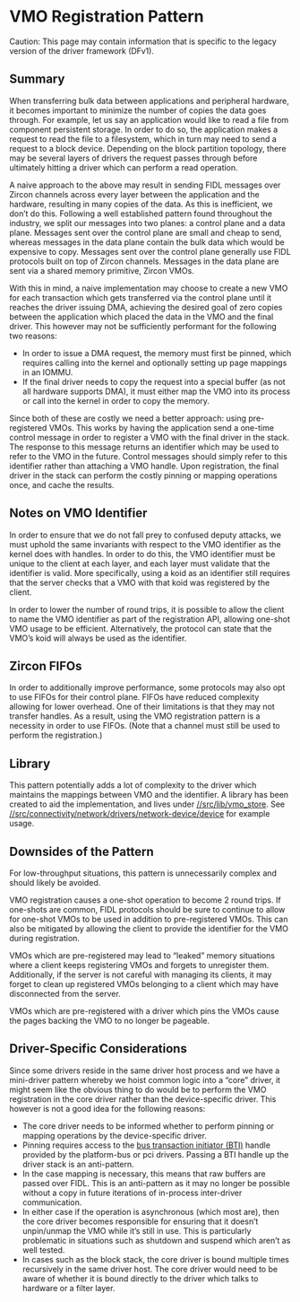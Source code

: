# VMO Registration Pattern

Caution: This page may contain information that is specific to the legacy
version of the driver framework (DFv1).

## Summary

When transferring bulk data between applications and peripheral hardware, it
becomes important to minimize the number of copies the data goes through. For
example, let us say an application would like to read a file from component
persistent storage. In order to do so, the application makes a request to read
the file to a filesystem, which in turn may need to send a request to a block
device. Depending on the block partition topology, there may be several layers
of drivers the request passes through before ultimately hitting a driver which
can perform a read operation.

A naive approach to the above may result in sending FIDL messages over Zircon
channels across every layer between the application and the hardware, resulting
in many copies of the data. As this is inefficient, we don’t do this. Following
a well established pattern found throughout the industry, we split our messages
into two planes: a control plane and a data plane. Messages sent over the
control plane are small and cheap to send, whereas messages in the data plane
contain the bulk data which would be expensive to copy. Messages sent over the
control plane generally use FIDL protocols built on top of Zircon channels.
Messages in the data plane are sent via a shared memory primitive, Zircon VMOs.

With this in mind, a naive implementation may choose to create a new VMO for
each transaction which gets transferred via the control plane until it reaches
the driver issuing DMA, achieving the desired goal of zero copies between the
application which placed the data in the VMO and the final driver. This however
may not be sufficiently performant for the following two reasons:

* In order to issue a DMA request, the memory must first be pinned, which
  requires calling into the kernel and optionally setting up page mappings in an
  IOMMU.
* If the final driver needs to copy the request into a special buffer (as not
  all hardware supports DMA), it must either map the VMO into its process or
  call into the kernel in order to copy the memory.

Since both of these are costly we need a better approach: using pre-registered
VMOs. This works by having the application send a one-time control message in
order to register a VMO with the final driver in the stack. The response to this
message returns an identifier which may be used to refer to the VMO in the
future. Control messages should simply refer to this identifier rather than
attaching a VMO handle. Upon registration, the final driver in the stack can
perform the costly pinning or mapping operations once, and cache the results.

## Notes on VMO Identifier

In order to ensure that we do not fall prey to confused deputy attacks, we must
uphold the same invariants with respect to the VMO identifier as the kernel does
with handles. In order to do this, the VMO identifier must be unique to the
client at each layer, and each layer must validate that the identifier is valid.
More specifically, using a koid as an identifier still requires that the server
checks that a VMO with that koid was registered by the client.

In order to lower the number of round trips, it is possible to allow the client
to name the VMO identifier as part of the registration API, allowing one-shot
VMO usage to be efficient. Alternatively, the protocol can state that the VMO’s
koid will always be used as the identifier.

## Zircon FIFOs

In order to additionally improve performance, some protocols may also opt to use
FIFOs for their control plane. FIFOs have reduced complexity allowing for lower
overhead. One of their limitations is that they may not transfer handles. As a
result, using the VMO registration pattern is a necessity in order to use FIFOs.
(Note that a channel must still be used to perform the registration.)

## Library

This pattern potentially adds a lot of complexity to the driver which maintains
the mappings between VMO and the identifier. A library has been created to aid
the implementation, and lives under
[//src/lib/vmo_store](https://cs.opensource.google/fuchsia/fuchsia/+/main:src/lib/vmo_store/).
See
[//src/connectivity/network/drivers/network-device/device](https://cs.opensource.google/fuchsia/fuchsia/+/main:src/connectivity/network/drivers/network-device/device/)
for example usage.

## Downsides of the Pattern

For low-throughput situations, this pattern is unnecessarily complex and should
likely be avoided.

VMO registration causes a one-shot operation to become 2 round trips. If
one-shots are common, FIDL protocols should be sure to continue to allow for
one-shot VMOs to be used in addition to pre-registered VMOs. This can also be
mitigated by allowing the client to provide the identifier for the VMO during
registration.

VMOs which are pre-registered may lead to “leaked” memory situations where a
client keeps registering VMOs and forgets to unregister them. Additionally, if
the server is not careful with managing its clients, it may forget to clean up
registered VMOs belonging to a client which may have disconnected from the
server.

VMOs which are pre-registered with a driver which pins the VMOs cause the pages
backing the VMO to no longer be pageable.

## Driver-Specific Considerations

Since some drivers reside in the same driver host process and we have a
mini-driver pattern whereby we hoist common logic into a “core” driver, it might
seem like the obvious thing to do would be to perform the VMO registration in
the core driver rather than the device-specific driver. This however is not a
good idea for the following reasons:

* The core driver needs to be informed whether to perform pinning or mapping
  operations by the device-specific driver.
* Pinning requires access to the [bus transaction initiator
  (BTI)](/reference/kernel_objects/bus_transaction_initiator.md) handle
  provided by the platform-bus or pci drivers. Passing a BTI handle up the
  driver stack is an anti-pattern.
* In the case mapping is necessary, this means that raw buffers are passed over
  FIDL. This is an anti-pattern as it may no longer be possible without a copy
  in future iterations of in-process inter-driver communication.
* In either case if the operation is asynchronous (which most are), then the
  core driver becomes responsible for ensuring that it doesn’t unpin/unmap the
  VMO while it’s still in use. This is particularly problematic in situations
  such as shutdown and suspend which aren’t as well tested.
* In cases such as the block stack, the core driver is bound multiple times
  recursively in the same driver host. The core driver would need to be aware of
  whether it is bound directly to the driver which talks to hardware or a filter
  layer.
